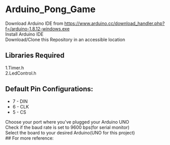 # Arduino_Pong_Game
Download Arduino IDE from https://www.arduino.cc/download_handler.php?f=/arduino-1.8.12-windows.exe<br>
Install Arduino IDE<br>
Download/Clone this Repository in an accessible location<br>
## Libraries Required
1.Timer.h<br>
2.LedControl.h<br>
## Default Pin Configurations:
<ul>
  <li>7 - DIN</li>
  <li>6 - CLK</li>
  <li>5 - CS</li>
</ul>
Choose your port where you've plugged your Arduino UNO<br>
Check if the baud rate is set to 9600 bps(for serial monitor)<br>
Select the board to your desired Arduino(UNO for this project)<br>
## For more reference:
